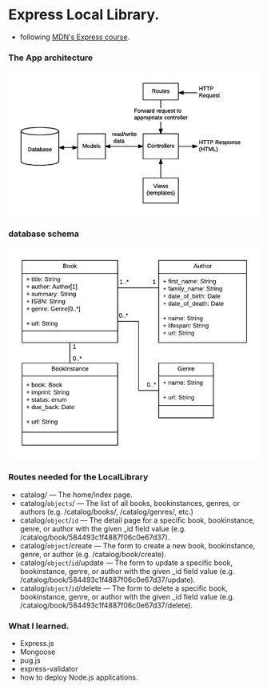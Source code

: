 # Express Local Library.
- following [MDN's Express course](https://developer.mozilla.org/en-US/docs/Learn/Server-side/Express_Nodejs).

### The App architecture
<img src="./app-arch/mvc_express.png">

### database schema
<img src="./app-arch/DB.png">

### Routes needed for the LocalLibrary
- catalog/ — The home/index page.
- catalog/`objects`/ — The list of all books, bookinstances, genres, or authors (e.g. /catalog/books/, /catalog/genres/, etc.)
- catalog/`object`/`id` — The detail page for a specific book, bookinstance, genre, or author with the given \_id field value (e.g. /catalog/book/584493c1f4887f06c0e67d37).
- catalog/`object`/create — The form to create a new book, bookinstance, genre, or author (e.g. /catalog/book/create).
- catalog/`object`/`id`/update — The form to update a specific book, bookinstance, genre, or author with the given \_id field value (e.g. /catalog/book/584493c1f4887f06c0e67d37/update).
- catalog/`object`/`id`/delete — The form to delete a specific book, bookinstance, genre, or author with the given \_id field value (e.g. /catalog/book/584493c1f4887f06c0e67d37/delete).

### What I learned.

- Express.js
- Mongoose
- pug.js
- express-validator
- how to deploy Node.js applications.

